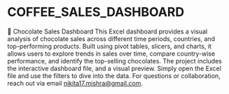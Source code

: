 # COFFEE_SALES_DASHBOARD
🍫 Chocolate Sales Dashboard
This Excel dashboard provides a visual analysis of chocolate sales across different time periods, countries, and top-performing products.
Built using pivot tables, slicers, and charts, it allows users to explore trends in sales over time, compare country-wise performance, and identify the top-selling chocolates. The project includes the interactive dashboard file, and a visual preview. Simply open the Excel file and use the filters to dive into the data.
For questions or collaboration, reach out via email nikita17.mishra@gmail.com.
